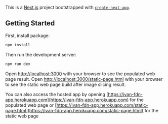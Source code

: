 This is a [Next.js](https://nextjs.org/) project bootstrapped with [`create-next-app`](https://github.com/vercel/next.js/tree/canary/packages/create-next-app).

## Getting Started

First, install package:

```bash
npm install
```

Then run the development server:

```bash
npm run dev
```

Open [http://localhost:3000](http://localhost:3000) with your browser to see the populated web page result.
Open [http://localhost:3000/static-page.html](http://localhost:3000/static-page.html) with your browser to see the static web page build after image slicing result.

You can also access the hosted app by opening [https://ivan-fdn-app.herokuapp.com](https://ivan-fdn-app.herokuapp.com) for the populated web page or [https://ivan-fdn-app.herokuapp.com/static-page.html](https://ivan-fdn-app.herokuapp.com/static-page.html) for the static web page
